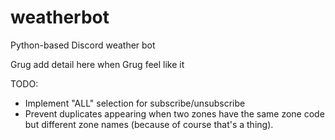 # weatherbot
Python-based Discord weather bot

Grug add detail here when Grug feel like it

TODO:
* Implement "ALL" selection for subscribe/unsubscribe
* Prevent duplicates appearing when two zones have the same zone code but different zone names (because of course that's a thing).
